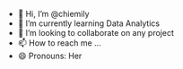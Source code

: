 - 👋 Hi, I’m @chiemily
- 🌱 I’m currently learning Data Analytics
- 💞️ I’m looking to collaborate on any project
- 📫 How to reach me ...
- 😄 Pronouns: Her


<!---
chiemily/chiemily is a ✨ special ✨ repository because its `README.md` (this file) appears on your GitHub profile.
You can click the Preview link to take a look at your changes.
--->
